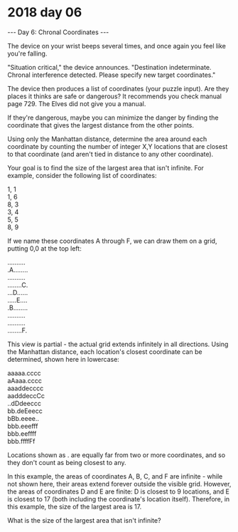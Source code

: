 # 2018 day 06

--- Day 6: Chronal Coordinates ---

The device on your wrist beeps several times, and once again you feel like you're falling.



"Situation critical," the device announces. "Destination indeterminate. Chronal interference detected. Please specify new target coordinates."



The device then produces a list of coordinates (your puzzle input). Are they places it thinks are safe or dangerous? It recommends you check manual page 729. The Elves did not give you a manual.



If they're dangerous, maybe you can minimize the danger by finding the coordinate that gives the largest distance from the other points.



Using only the Manhattan distance, determine the area around each coordinate by counting the number of integer X,Y locations that are closest to that coordinate (and aren't tied in distance to any other coordinate).



Your goal is to find the size of the largest area that isn't infinite. For example, consider the following list of coordinates:



1, 1\
1, 6\
8, 3\
3, 4\
5, 5\
8, 9



If we name these coordinates A through F, we can draw them on a grid, putting 0,0 at the top left:



..........\
.A........\
..........\
........C.\
...D......\
.....E....\
.B........\
..........\
..........\
........F.



This view is partial - the actual grid extends infinitely in all directions.  Using the Manhattan distance, each location's closest coordinate can be determined, shown here in lowercase:



aaaaa.cccc\
aAaaa.cccc\
aaaddecccc\
aadddeccCc\
..dDdeeccc\
bb.deEeecc\
bBb.eeee..\
bbb.eeefff\
bbb.eeffff\
bbb.ffffFf



Locations shown as . are equally far from two or more coordinates, and so they don't count as being closest to any.



In this example, the areas of coordinates A, B, C, and F are infinite - while not shown here, their areas extend forever outside the visible grid. However, the areas of coordinates D and E are finite: D is closest to 9 locations, and E is closest to 17 (both including the coordinate's location itself).  Therefore, in this example, the size of the largest area is 17.



What is the size of the largest area that isn't infinite?




